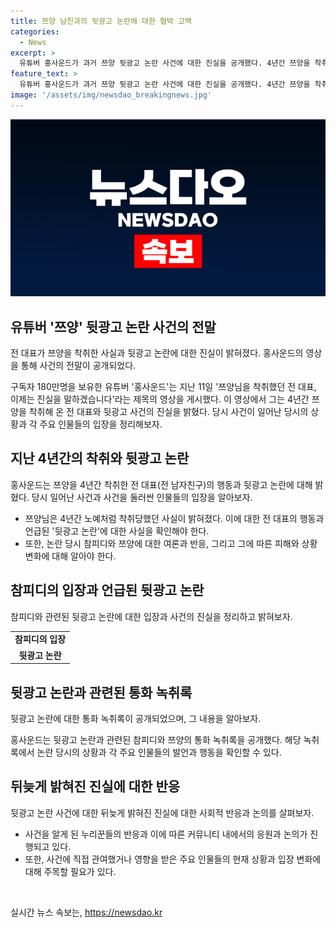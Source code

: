 ```yaml
---
title: 쯔양 남친과의 뒷광고 논란에 대한 협박 고백
categories:
  - News
excerpt: >
  유튜버 홍사운드가 과거 쯔양 뒷광고 논란 사건에 대한 진실을 공개했다. 4년간 쯔양을 착취한 전 대표와 뒷광고 사건의 진실을 밝힌 그는 참피디와의 관련을 설명했다. 참피디는 쯔양을 직접 저격하지 않았으며, 협박당한 쯔양을 돕기로 했다. 뒤늦게 공개된 통화 녹취록에서 참피디가 쯔양을 다독이는 장면도 화제다. 네티즌들은 참피디를 지지하는 댓글과 후원을 남기며 화제가 되고 있다. #쯔양 #홍사운드 #참피디 #뒷광고논란
feature_text: >
  유튜버 홍사운드가 과거 쯔양 뒷광고 논란 사건에 대한 진실을 공개했다. 4년간 쯔양을 착취한 전 대표와 뒷광고 사건의 진실을 밝힌 그는 참피디와의 관련을 설명했다. 참피디는 쯔양을 직접 저격하지 않았으며, 협박당한 쯔양을 돕기로 했다. 뒤늦게 공개된 통화 녹취록에서 참피디가 쯔양을 다독이는 장면도 화제다. 네티즌들은 참피디를 지지하는 댓글과 후원을 남기며 화제가 되고 있다. #쯔양 #홍사운드 #참피디 #뒷광고논란
image: '/assets/img/newsdao_breakingnews.jpg'
---
```


<p><img src="/assets/img/newsdao_breakingnews.jpg" alt="pcversion 속보" /></p>

<h2 data-ke-size="size26">유튜버 '쯔양' 뒷광고 논란 사건의 전말</h2>

<p>전 대표가 쯔양을 착취한 사실과 뒷광고 논란에 대한 진실이 밝혀졌다. 홍사운드의 영상을 통해 사건의 전말이 공개되었다.</p>

<p data-ke-size="size16">구독자 180만명을 보유한 유튜버 '홍사운드'는 지난 11일 '쯔양님을 착취했던 전 대표, 이제는 진실을 말하겠습니다'라는 제목의 영상을 게시했다. 이 영상에서 그는 4년간 쯔양을 착취해 온 전 대표와 뒷광고 사건의 진실을 밝혔다. 당시 사건이 일어난 당시의 상황과 각 주요 인물들의 입장을 정리해보자.</p>

<h2 data-ke-size="size26">지난 4년간의 착취와 뒷광고 논란</h2>

<p>홍사운드는 쯔양을 4년간 착취한 전 대표(전 남자친구)의 행동과 뒷광고 논란에 대해 밝혔다. 당시 일어난 사건과 사건을 둘러싼 인물들의 입장을 알아보자.</p>

<ul>
    <li>쯔양님은 4년간 노예처럼 착취당했던 사실이 밝혀졌다. 이에 대한 전 대표의 행동과 언급된 '뒷광고 논란'에 대한 사실을 확인해야 한다.</li>
    <li>또한, 논란 당시 참피디와 쯔양에 대한 여론과 반응, 그리고 그에 따른 피해와 상황 변화에 대해 알아야 한다.</li>
</ul>

<h2 data-ke-size="size26">참피디의 입장과 언급된 뒷광고 논란</h2>

<p>참피디와 관련된 뒷광고 논란에 대한 입장과 사건의 진실을 정리하고 밝혀보자.</p>

<table>
    <tr>
        <td style="text-align: center; height: 17px;"><b>참피디의 입장</b></td>
    </tr>
    <tr>
        <td style="text-align: center; height: 17px;"><b>뒷광고 논란</b></td>
    </tr>
</table>

<h2 data-ke-size="size26">뒷광고 논란과 관련된 통화 녹취록</h2>

<p>뒷광고 논란에 대한 통화 녹취록이 공개되었으며, 그 내용을 알아보자.</p>

<p data-ke-size="size16">홍사운드는 뒷광고 논란과 관련된 참피디와 쯔양의 통화 녹취록을 공개했다. 해당 녹취록에서 논란 당시의 상황과 각 주요 인물들의 발언과 행동을 확인할 수 있다.</p>

<h2 data-ke-size="size26">뒤늦게 밝혀진 진실에 대한 반응</h2>

<p>뒷광고 논란 사건에 대한 뒤늦게 밝혀진 진실에 대한 사회적 반응과 논의를 살펴보자.</p>

<ul>
    <li>사건을 알게 된 누리꾼들의 반응과 이에 따른 커뮤니티 내에서의 응원과 논의가 진행되고 있다.</li>
    <li>또한, 사건에 직접 관여했거나 영향을 받은 주요 인물들의 현재 상황과 입장 변화에 대해 주목할 필요가 있다.</li>
</ul>

<p data-ke-size="size16">&nbsp;</p>
실시간 뉴스 속보는, <a href="https://newsdao.kr" rel="dofollow">https://newsdao.kr</a>


